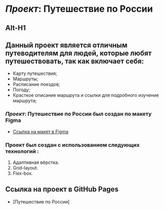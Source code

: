 # **_Проект_: Путешествие по России**
Alt-H1
------
## Данный проект является отличным путеводителям для людей, которые любят путешествовать, так как включает себя:

* Карту путешествия;
* Маршруты;
* Расписание поездов;
* Погоду;
* Красткое описание маршрута и ссылки для подробного изучение маршрута;

### **_Проект_: Путешествие по России** был создан по макету **Figma**

* [Ссылка на макет в Figma](https://www.figma.com/file/5S2WSbEFL6awjVWJ0NWL8Q/Sprint-3_-Russia-_-desktop-mobile?node-id=28503%3A0)

### **Проект был создан с использованием следующих технологий :**
1. Адаптивная вёрстка.
2. Grid-layout.
3. Flex-box.

## Ссылка на проект в GitHub Pages
* [Путешествие по России]

